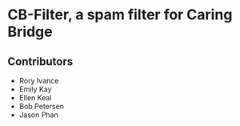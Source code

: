 # CB-Filter, a spam filter for Caring Bridge

## Contributors
- Rory Ivance
- Emily Kay
- Ellen Keal
- Bob Petersen
- Jason Phan